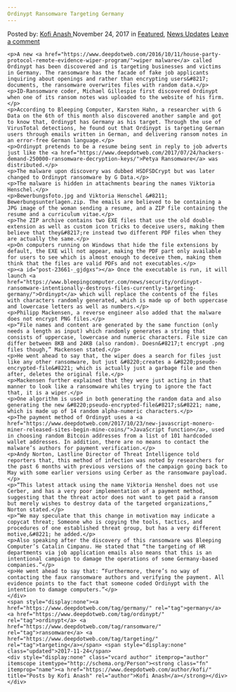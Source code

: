 ```yaml
---
Ordinypt Ransomware Targeting Germany
---
```

<article class="post-listing post-23661 post type-post status-publish format-standard has-post-thumbnail hentry  tag-germany tag-ordinypt tag-ransomware tag-targeting">
    <div class="post-inner">
        <span>Posted by: <a href="https://www.deepdotweb.com/author/kofi/" title="">Kofi Anash </a></span>
    <span>November 24, 2017</span>
    <span>in <a href="https://www.deepdotweb.com/category/deepdot-news/" rel="category tag">Featured</a>, <a href="https://www.deepdotweb.com/category/news-updates/" rel="category tag">News Updates</a></span>
    <span><a href="https://www.deepdotweb.com/2017/11/24/ordinypt-ransomware-targeting-germany/#respond">Leave a comment</a></span>
    </p>
    <div class="clear"></div>
    
    <p>A new <a href="https://www.deepdotweb.com/2016/10/11/house-party-protocol-remote-evidence-wiper-program/">wiper malware</a> called Ordinypt has been discovered and is targeting businesses and victims in Germany. The ransomware has the facade of fake job applicants inquiring about openings and rather than encrypting users&#8217; documents, the ransomware overwrites files with random data.</p>
    <p>ID-Ransomware coder, Michael Gillespie first discovered Ordinypt when one of its ransom notes was uploaded to the website of his firm.</p>
    <p>According to Bleeping Computer, Karsten Hahn, a researcher with G Data on the 6th of this month also discovered another sample and got to know that, Ordinypt has Germany as his target. Through the use of VirusTotal detections, he found out that Ordinypt is targeting German users through emails written in German, and delivering ransom notes in an error-free German language.</p>
    <p>Ordinypt pretends to be a resume being sent in reply to job adverts just like the <a href="https://www.deepdotweb.com/2017/07/24/hackers-demand-250000-ransomware-decryption-keys/">Petya Ransomware</a> was distributed.</p>
    <p>The malware upon discovery was dubbed HSDFSDCrypt but was later changed to Ordinypt ransomware by G Data.</p>
    <p>The malware is hidden in attachments bearing the names Viktoria Henschel.</p>
    <p>Bewerbungsfoto.jpg and Viktoria Henschel &#8211; Bewerbungsunterlagen.zip. The emails are believed to be containing a JPG image of the woman sending a resume, and a ZIP file containing the resume and a curriculum vitae.</p>
    <p>The ZIP archive contains two EXE files that use the old double-extension as well as custom icon tricks to deceive users, making them believe that they&#8217;re instead two different PDF files when they are actually the same.</p>
    <p>On computers running on Windows that hide the file extensions by default, the EXE will not appear, making the PDF part only available for users to see which is almost enough to deceive them, making them think that the files are valid PDFs and not executables.</p>
    <p><a id="post-23661-_gjdgxs"></a> Once the executable is run, it will launch <a href="https://www.bleepingcomputer.com/news/security/ordinypt-ransomware-intentionally-destroys-files-currently-targeting-germany/">Ordinypt</a> which will replace the contents of the files with characters randomly generated, which is made up of both uppercase and lowercase letters as well as numbers.</p>
    <p>Philipp Mackensen, a reverse engineer also added that the malware does not encrypt PNG files.</p>
    <p>“File names and content are generated by the same function (only needs a length as input) which randomly generates a string that consists of uppercase, lowercase and numeric characters. File size can differ between 8KB and 24KB (also random). Doesn&#8217;t encrypt .png files though,” Mackensen stated.</p>
    <p>He went ahead to say that, the wiper does a search for files just like any other ransomware, but just &#8220;creates a &#8220;pseudo-encrypted-file&#8221; which is actually just a garbage file and then after, deletes the original file.</p>
    <p>Mackensen further explained that they were just acting in that manner to look like a ransomware whiles trying to ignore the fact that, it is a wiper.</p>
    <p>One algorithm is used in both generating the random data and also generating the new &#8220;pseudo-encrypted-file&#8217;s&#8221; name, which is made up of 14 random alpha-numeric characters.</p>
    <p>The payment method of Ordinypt uses a <a href="https://www.deepdotweb.com/2017/10/23/new-javascript-monero-miner-released-sites-begin-mine-coins/">JavaScript function</a>, used in choosing random Bitcoin addresses from a list of 101 hardcoded wallet addresses. In addition, there are no means to contact the malware’s authors for payment verification.</p>
    <p>Andy Norton, Lastline Director of Threat Intelligence told reporters that, this method of infection was noted by researchers for the past 6 months with previous versions of the campaign going back to May with some earlier versions using Cerber as the ransomware payload.</p>
    <p>“This latest attack using the name Viktoria Henshel does not use Cerber, and has a very poor implementation of a payment method, suggesting that the threat actor does not want to get paid a ransom but merely wishes to destroy data of the targeted organizations,” Norton stated.</p>
    <p>“We may speculate that this change in motivation may indicate a copycat threat; Someone who is copying the tools, tactics, and procedures of one established threat group, but has a very different motive,&#8221; he added.</p>
    <p>Also speaking after the discovery of this ransomware was Bleeping Computer’s Catalin Cimpanu. He stated that “the targeting of HR departments via job application emails also means that this is an intentional campaign to damage the operations of some Germany-based companies.”</p>
    <p>He went ahead to say that: “Furthermore, there’s no way of contacting the faux ransomware authors and verifying the payment. All evidence points to the fact that someone coded Ordinypt with the intention to damage computers.”</p>
    </div>
    <span style="display:none"><a href="https://www.deepdotweb.com/tag/germany/" rel="tag">germany</a> <a href="https://www.deepdotweb.com/tag/ordinypt/" rel="tag">ordinypt</a> <a href="https://www.deepdotweb.com/tag/ransomware/" rel="tag">ransomware</a> <a href="https://www.deepdotweb.com/tag/targeting/" rel="tag">targeting</a></span> <span style="display:none" class="updated">2017-11-24</span>
    <div style="display:none" class="vcard author" itemprop="author" itemscope itemtype="http://schema.org/Person"><strong class="fn" itemprop="name"><a href="https://www.deepdotweb.com/author/kofi/" title="Posts by Kofi Anash" rel="author">Kofi Anash</a></strong></div>
    </div>
</article>

